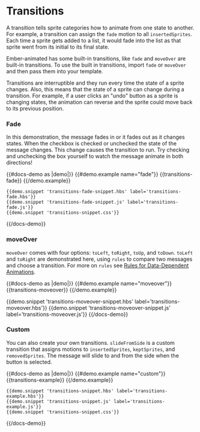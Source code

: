 # Transitions

A transition tells sprite categories how to animate from one state to another. For example, a transition can assign the `fade` motion to all `insertedSprites`. Each time a sprite gets added to a list, it would fade into the list as that sprite went from its initial to its final state. 

Ember-animated has some built-in transitions, like `fade` and `moveOver` are built-in transitions. To use the built in transitions, import `fade` or `moveOver` and then pass them into your template.

Transitions are interruptible and they run every time the state of a sprite changes. Also, this means that the state of a sprite can change during a transition. For example, if a user clicks an "undo" button as a sprite is changing states, the animation can reverse and the sprite could move back to its previous position. 



### Fade

In this demonstration, the message fades in or it fades out as it changes states. When the checkbox is checked or unchecked the state of the message changes. This change causes the transition to run. Try checking and unchecking the box yourself to watch the message animate in both directions!

{{#docs-demo as |demo|}}
    {{#demo.example name="fade"}}
      {{transitions-fade}}
    {{/demo.example}}

    {{demo.snippet 'transitions-fade-snippet.hbs' label='transitions-fade.hbs'}}
    {{demo.snippet 'transitions-fade-snippet.js' label='transitions-fade.js'}}
    {{demo.snippet 'transitions-snippet.css'}}
{{/docs-demo}}


### moveOver

`moveOver` comes with four options: `toLeft`, `toRight`, `toUp`, and `toDown`. `toLeft` and `toRight` are demonstrated here, using `rules` to compare two messages and choose a transition. For more on `rules` see [Rules for Data-Dependent Animations](../docs/rules/).

{{#docs-demo as |demo|}}
  {{#demo.example name="moveover"}}
    {{transitions-moveover}}
  {{/demo.example}}

  {{demo.snippet 'transitions-moveover-snippet.hbs' label='transitions-moveover.hbs'}}
  {{demo.snippet 'transitions-moveover-snippet.js' label='transitions-moveover.js'}}
{{/docs-demo}}


### Custom 

You can also create your own transitions. `slideFromSide` is a custom transition that assigns motions to `insertedSprites`, `keptSprites`, and `removedSprites`. The message will slide to and from the side when the button is selected. 

{{#docs-demo as |demo|}}
    {{#demo.example name="custom"}}
      {{transitions-example}}
    {{/demo.example}}

    {{demo.snippet 'transitions-snippet.hbs' label='transitions-example.hbs'}}
    {{demo.snippet 'transitions-snippet.js' label='transitions-example.js'}}
    {{demo.snippet 'transitions-snippet.css'}}
{{/docs-demo}}
